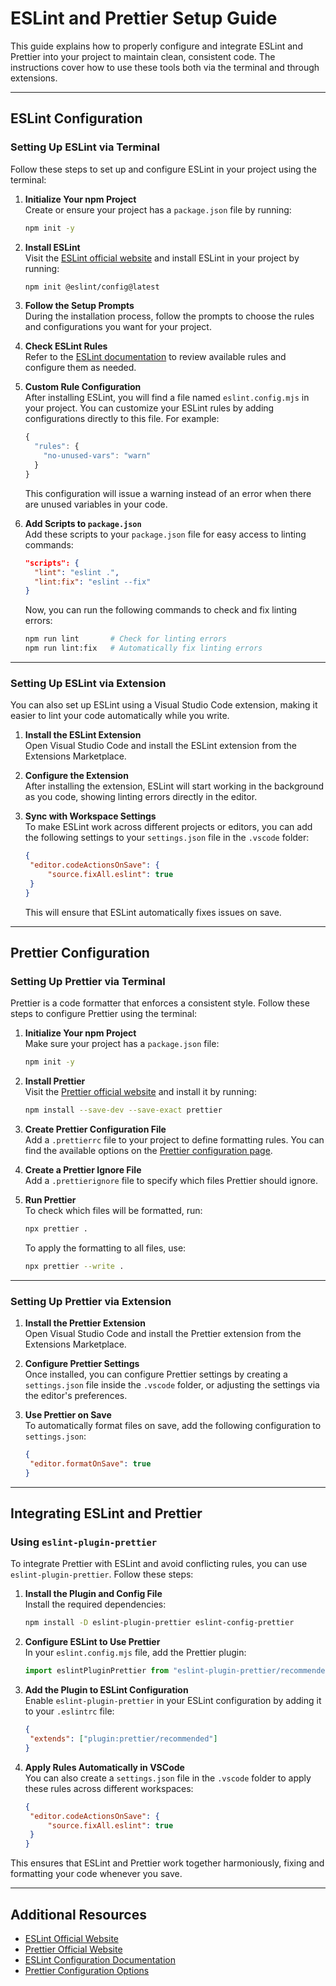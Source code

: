 # ESLint and Prettier Setup Guide

This guide explains how to properly configure and integrate ESLint and Prettier into your project to maintain clean, consistent code. The instructions cover how to use these tools both via the terminal and through extensions.

---

## ESLint Configuration

### Setting Up ESLint via Terminal

Follow these steps to set up and configure ESLint in your project using the terminal:

1. **Initialize Your npm Project**  
   Create or ensure your project has a `package.json` file by running:

   ```bash
   npm init -y
   ```

2. **Install ESLint**  
   Visit the [ESLint official website](https://eslint.org/) and install ESLint in your project by running:

   ```bash
   npm init @eslint/config@latest
   ```

3. **Follow the Setup Prompts**  
   During the installation process, follow the prompts to choose the rules and configurations you want for your project.

4. **Check ESLint Rules**  
   Refer to the [ESLint documentation](https://eslint.org/docs/latest/rules) to review available rules and configure them as needed.

5. **Custom Rule Configuration**  
   After installing ESLint, you will find a file named `eslint.config.mjs` in your project. You can customize your ESLint rules by adding configurations directly to this file. For example:

   ```javascript
   {
     "rules": {
       "no-unused-vars": "warn"
     }
   }
   ```

   This configuration will issue a warning instead of an error when there are unused variables in your code.

6. **Add Scripts to `package.json`**  
   Add these scripts to your `package.json` file for easy access to linting commands:

   ```json
   "scripts": {
     "lint": "eslint .",
     "lint:fix": "eslint --fix"
   }
   ```

   Now, you can run the following commands to check and fix linting errors:

   ```bash
   npm run lint       # Check for linting errors
   npm run lint:fix   # Automatically fix linting errors
   ```

---

### Setting Up ESLint via Extension

You can also set up ESLint using a Visual Studio Code extension, making it easier to lint your code automatically while you write.

1. **Install the ESLint Extension**  
   Open Visual Studio Code and install the ESLint extension from the Extensions Marketplace.

2. **Configure the Extension**  
   After installing the extension, ESLint will start working in the background as you code, showing linting errors directly in the editor.

3. **Sync with Workspace Settings**  
   To make ESLint work across different projects or editors, you can add the following settings to your `settings.json` file in the `.vscode` folder:

   ```json
   {
   	"editor.codeActionsOnSave": {
   		"source.fixAll.eslint": true
   	}
   }
   ```

   This will ensure that ESLint automatically fixes issues on save.

---

## Prettier Configuration

### Setting Up Prettier via Terminal

Prettier is a code formatter that enforces a consistent style. Follow these steps to configure Prettier using the terminal:

1. **Initialize Your npm Project**  
   Make sure your project has a `package.json` file:

   ```bash
   npm init -y
   ```

2. **Install Prettier**  
   Visit the [Prettier official website](https://prettier.io/) and install it by running:

   ```bash
   npm install --save-dev --save-exact prettier
   ```

3. **Create Prettier Configuration File**  
   Add a `.prettierrc` file to your project to define formatting rules. You can find the available options on the [Prettier configuration page](https://prettier.io/docs/en/options).

4. **Create a Prettier Ignore File**  
   Add a `.prettierignore` file to specify which files Prettier should ignore.

5. **Run Prettier**  
   To check which files will be formatted, run:
   ```bash
   npx prettier .
   ```
   To apply the formatting to all files, use:
   ```bash
   npx prettier --write .
   ```

---

### Setting Up Prettier via Extension

1. **Install the Prettier Extension**  
   Open Visual Studio Code and install the Prettier extension from the Extensions Marketplace.

2. **Configure Prettier Settings**  
   Once installed, you can configure Prettier settings by creating a `settings.json` file inside the `.vscode` folder, or adjusting the settings via the editor's preferences.

3. **Use Prettier on Save**  
   To automatically format files on save, add the following configuration to `settings.json`:
   ```json
   {
   	"editor.formatOnSave": true
   }
   ```

---

## Integrating ESLint and Prettier

### Using `eslint-plugin-prettier`

To integrate Prettier with ESLint and avoid conflicting rules, you can use `eslint-plugin-prettier`. Follow these steps:

1. **Install the Plugin and Config File**  
   Install the required dependencies:

   ```bash
   npm install -D eslint-plugin-prettier eslint-config-prettier
   ```

2. **Configure ESLint to Use Prettier**  
   In your `eslint.config.mjs` file, add the Prettier plugin:

   ```javascript
   import eslintPluginPrettier from "eslint-plugin-prettier/recommended";
   ```

3. **Add the Plugin to ESLint Configuration**  
   Enable `eslint-plugin-prettier` in your ESLint configuration by adding it to your `.eslintrc` file:

   ```json
   {
   	"extends": ["plugin:prettier/recommended"]
   }
   ```

4. **Apply Rules Automatically in VSCode**  
   You can also create a `settings.json` file in the `.vscode` folder to apply these rules across different workspaces:
   ```json
   {
   	"editor.codeActionsOnSave": {
   		"source.fixAll.eslint": true
   	}
   }
   ```

This ensures that ESLint and Prettier work together harmoniously, fixing and formatting your code whenever you save.

---

## Additional Resources

- [ESLint Official Website](https://eslint.org/)
- [Prettier Official Website](https://prettier.io/)
- [ESLint Configuration Documentation](https://eslint.org/docs/latest/rules)
- [Prettier Configuration Options](https://prettier.io/docs/en/options)
